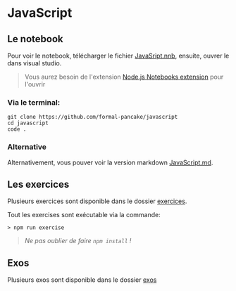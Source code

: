 # JavaScript

## Le notebook

Pour voir le notebook, télécharger le fichier [JavaSript.nnb](./JavaScript.nnb),
ensuite, ouvrer le dans visual studio.

> Vous aurez besoin de l'extension
> [Node.js Notebooks extension](https://marketplace.visualstudio.com/items?itemName=donjayamanne.typescript-notebook)
> pour l'ouvrir

### Via le terminal:

```
git clone https://github.com/formal-pancake/javascript
cd javascript
code .
```

### Alternative

Alternativement, vous pouver voir la version markdown
[JavaScript.md](./JavaScript.md).

## Les exercices

Plusieurs exercices sont disponible dans le dossier [exercices](./exercises/).

Tout les exercises sont exécutable via la commande:

```
> npm run exercise
```

> _Ne pas oublier de faire `npm install` !_

## Exos

Plusieurs exos sont disponible dans le dossier [exos](./exos/)
